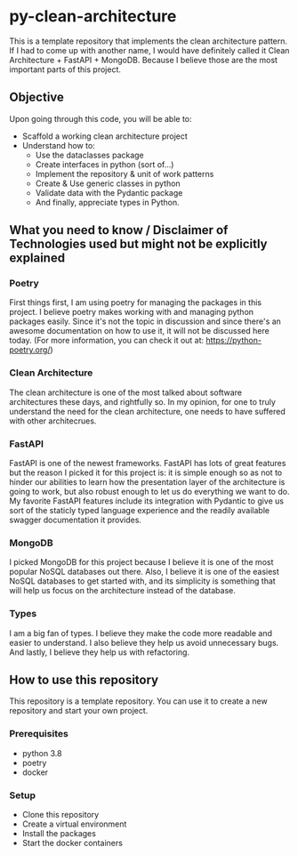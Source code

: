# py-clean-architecture

This is a template repository that implements the clean architecture pattern.
If I had to come up with another name, I would have definitely called it Clean Architecture + FastAPI + MongoDB.
Because I believe those are the most important parts of this project.

## Objective

Upon going through this code, you will be able to:

- Scaffold a working clean architecture project
- Understand how to:
  - Use the dataclasses package
  - Create interfaces in python (sort of...)
  - Implement the repository & unit of work patterns
  - Create & Use generic classes in python
  - Validate data with the Pydantic package
  - And finally, appreciate types in Python.

## What you need to know / Disclaimer of Technologies used but might not be explicitly explained

### Poetry

First things first, I am using poetry for managing the packages in this project. I believe poetry makes working with
and managing python packages easily. Since it's not the topic in discussion and since there's an awesome
documentation on how to use it, it will not be discussed here today. (For more information, you can check it out at: https://python-poetry.org/)

### Clean Architecture

The clean architecture is one of the most talked about software architectures these days, and rightfully so. In my opinion, for one to truly
understand the need for the clean architecture, one needs to have suffered with other architecrues.

### FastAPI

FastAPI is one of the newest frameworks. FastAPI has lots of great features but the reason I picked it for this project is: it is simple
enough so as not to hinder our abilities to learn how the presentation layer of the architecture is going to work, but also robust enough to let us do
everything we want to do. My favorite FastAPI features include its integration with Pydantic to give us sort of the staticly typed language
experience and the readily available swagger documentation it provides.

### MongoDB

I picked MongoDB for this project because I believe it is one of the most popular NoSQL databases out there. Also, I believe it is
one of the easiest NoSQL databases to get started with, and its simplicity is something that will help us focus on the architecture
instead of the database.

### Types

I am a big fan of types. I believe they make the code more readable and easier to understand. I also believe they help us avoid
unnecessary bugs. And lastly, I believe they help us with refactoring.

## How to use this repository

This repository is a template repository. You can use it to create a new repository and start your own project.

### Prerequisites

- python 3.8
- poetry
- docker

### Setup

- Clone this repository
- Create a virtual environment
- Install the packages
- Start the docker containers
